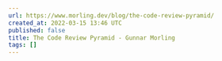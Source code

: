 ```yaml
---
url: https://www.morling.dev/blog/the-code-review-pyramid/
created_at: 2022-03-15 13:46 UTC
published: false
title: The Code Review Pyramid - Gunnar Morling
tags: []
---
```



